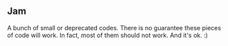 ## Jam

A bunch of small or deprecated codes.  There is no guarantee these pieces of code will work.  In fact, most of them should not work.  And it's ok.  :)

